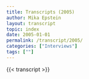 ```yaml
---
title: Transcripts (2005)
author: Mika Epstein
layout: transcript
topic: index
date: 2005-01-01
permalink: /transcript/2005/
categories: ["Interviews"]
tags: [""]
---
```


{{< transcript >}}